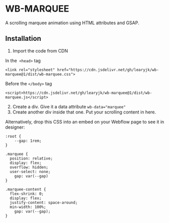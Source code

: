 # WB-MARQUEE

A scrolling marquee animation using HTML attributes and GSAP.

## Installation

1. Import the code from CDN

In the` <head>` tag

`<link rel="stylesheet" href="https://cdn.jsdelivr.net/gh/learyjk/wb-marquee@1/dist/wb-marquee.css">`

Before the `</body>` tag

`<script>https://cdn.jsdelivr.net/gh/learyjk/wb-marquee@1/dist/wb-marquee.js</script>`

2. Create a div. Give it a data attribute `wb-data="marquee"`
3. Create another div inside that one. Put your scrolling content in here.

Alternatively, drop this CSS into an embed on your Webflow page to see it in designer:

```
:root {
	--gap: 1rem;
}

.marquee {
  position: relative;
  display: flex;
  overflow: hidden;
  user-select: none;
	gap: var(--gap)
}

.marquee-content {
  flex-shrink: 0;
  display: flex;
  justify-content: space-around;
  min-width: 100%;
	gap: var(--gap);
}
```
